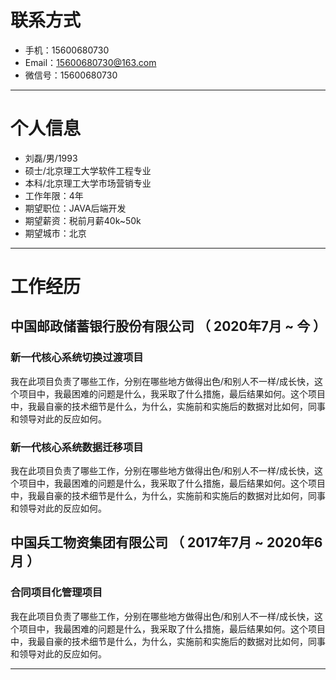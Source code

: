 
# 联系方式
- 手机：15600680730
- Email：15600680730@163.com 
- 微信号：15600680730

---

# 个人信息

 - 刘磊/男/1993 
 - 硕士/北京理工大学软件工程专业
 - 本科/北京理工大学市场营销专业 
 - 工作年限：4年
 - 期望职位：JAVA后端开发
 - 期望薪资：税前月薪40k~50k
 - 期望城市：北京

---

# 工作经历
## 中国邮政储蓄银行股份有限公司 （ 2020年7月 ~ 今 ）

### 新一代核心系统切换过渡项目 
我在此项目负责了哪些工作，分别在哪些地方做得出色/和别人不一样/成长快，这个项目中，我最困难的问题是什么，我采取了什么措施，最后结果如何。这个项目中，我最自豪的技术细节是什么，为什么，实施前和实施后的数据对比如何，同事和领导对此的反应如何。


### 新一代核心系统数据迁移项目 
我在此项目负责了哪些工作，分别在哪些地方做得出色/和别人不一样/成长快，这个项目中，我最困难的问题是什么，我采取了什么措施，最后结果如何。这个项目中，我最自豪的技术细节是什么，为什么，实施前和实施后的数据对比如何，同事和领导对此的反应如何。


## 中国兵工物资集团有限公司 （ 2017年7月 ~ 2020年6月 ）

### 合同项目化管理项目 
我在此项目负责了哪些工作，分别在哪些地方做得出色/和别人不一样/成长快，这个项目中，我最困难的问题是什么，我采取了什么措施，最后结果如何。这个项目中，我最自豪的技术细节是什么，为什么，实施前和实施后的数据对比如何，同事和领导对此的反应如何。



---


